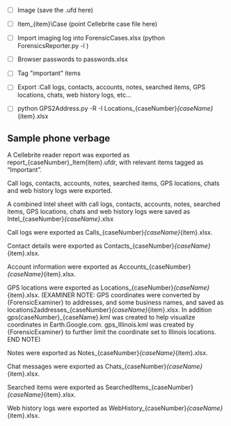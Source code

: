 
- [ ] Image (save the .ufd here)

- [ ] Item_{item}\Case (point Cellebrite case file here)

- [ ]  Import imaging log into ForensicCases.xlsx (python ForensicsReporter.py -l )

- [ ] Browser passwords to passwords.xlsx

- [ ] Tag "important" items

- [ ] Export :Call logs, contacts, accounts, notes, searched items, GPS locations, chats, web history logs, etc...

- [ ] python GPS2Address.py -R -I  Locations_{caseNumber}_{caseName}_{item}.xlsx


## Sample phone verbage

A Cellebrite reader report was exported as report_{caseNumber}_Item{item}.ufdr, with relevant items tagged as “Important”.


Call logs, contacts, accounts, notes, searched items, GPS locations, chats and web history logs were exported.

A combined Intel sheet with call logs, contacts, accounts, notes, searched items, GPS locations, chats and web history logs were saved as Intel_{caseNumber}_{caseName}_.xlsx

Call logs were exported as Calls_{caseNumber}_{caseName}_{item}.xlsx.

Contact details were exported as Contacts_{caseNumber}_{caseName}_{item}.xlsx.

Account information were exported as Accounts_{caseNumber}_{caseName}_{item}.xlsx.

GPS locations were exported as Locations_{caseNumber}_{caseName}_{item}.xlsx. (EXAMINER NOTE: GPS coordinates were converted by {ForensicExaminer} to addresses, and some business names, and saved as locations2addresses_{caseNumber}_{caseName}_{item}.xlsx. In addition gps{caseNumber}_{caseName}.kml was created to help visualize coordinates in Earth.Google.com. gps_Illinois.kml was created by {ForensicExaminer} to further limit the coordinate set to Illinois locations. END NOTE)

Notes were exported as Notes_{caseNumber}_{caseName}_{item}.xlsx.

Chat messages were exported as Chats_{caseNumber}_{caseName}_{item}.xlsx.

Searched items were exported as SearchedItems_{caseNumber}_{caseName}_{item}.xlsx.

Web history logs were exported as WebHistory_{caseNumber}_{caseName}_{item}.xlsx.

